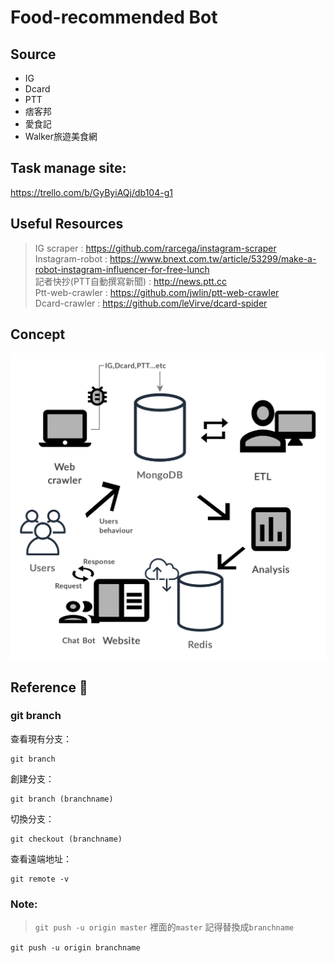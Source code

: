 # Food-recommended Bot

## Source
- IG
- Dcard
- PTT
- 痞客邦
- 愛食記
- Walker旅遊美食網

## Task manage site:
<https://trello.com/b/GyByiAQj/db104-g1>

## Useful Resources 
> IG scraper : <https://github.com/rarcega/instagram-scraper> <br>
> Instagram-robot : <https://www.bnext.com.tw/article/53299/make-a-robot-instagram-influencer-for-free-lunch> <br>
> 記者快抄(PTT自動撰寫新聞) : <http://news.ptt.cc><br>
> Ptt-web-crawler : <https://github.com/jwlin/ptt-web-crawler><br>
> Dcard-crawler : <https://github.com/leVirve/dcard-spider>

## Concept
![concept](./prototype.png)

## Reference :memo:
### git branch
查看現有分支：

```
git branch
```

創建分支：

```
git branch (branchname)
```
切換分支：

```
git checkout (branchname)
```
查看遠端地址：

```
git remote -v
```

### Note:
> `git push -u origin master` 
> 裡面的`master` 記得替換成`branchname`
>
 
 
```git push -u origin branchname```
